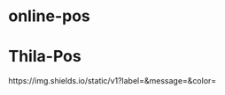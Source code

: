 # online-pos
<h1>Thila-Pos</h1>
https://img.shields.io/static/v1?label=<LABEL>&message=<MESSAGE>&color=<COLOR>
